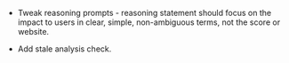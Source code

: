 - Tweak reasoning prompts - reasoning statement should focus on the impact to users in clear, simple, non-ambiguous terms, not the score or website.

<!-- - If a tag is not found, add the tag to the db after analysis. -->
<!-- - Make sure that the nomalized_base_url is part of the tags for the site. -->
- Add stale analysis check.